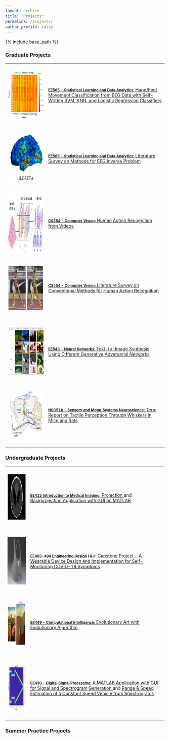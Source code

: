 ```yaml
---
layout: archive
title: "Projects"
permalink: /projects/
author_profile: false
---
```


{% include base_path %}


### Graduate Projects

<table style="border-collapse: collapse; border: none;">
  <tr style="border: none; height: 200px;">
    <td style="border: none; height: 500;"><img src="/images/bciproject1.PNG" alt="bciimage" width="200" height="150" /></td>
    <td style="border: none; height: 500;"><a href="../documents/EE553_OPTPROJE__website_.pdf">
                            <strong  style="font-size: 1.2vw;" >EE585 - Statistical Learning and Data Analytics:</strong>
                            Hand/Feet Movement Classification from EEG Data with Self-Written SVM, KNN, and Logistic Regression Classifiers
          </a>
    </td>
  </tr>
  <tr style="border: none; height: 200px;">
    <td style="border: none; height: 500;"><img src="/images/eeginverse.PNG" alt="eeginverse" width="200" height="150" /></td>
    <td style="border: none; height: 500;"><a href="../documents/EE553_OPTPROJE__website_.pdf">
                            <strong style="font-size: 1.2vw;" >EE585 - Statistical Learning and Data Analytics:</strong>
                            Literature Survey on Methods for EEG Inverse Problem
          </a>
    </td>
  </tr>
  <tr style="border: none; height: 200px;">
    <td style="border: none;"><img src="/images/csproject.PNG" alt="csproject" width="400" height="200" /></td>
    <td style="border: none;"><a href="../documents/EE553_OPTPROJE__website_.pdf">
                            <strong style="font-size: 1.2vw;" >CS554 - Computer Vision:</strong>
                            Human Action Recognition from Videos
          </a>
    </td>
  </tr>
  <tr style="border: none; height: 200px;">
    <td style="border: none;"><img src="/images/cssurvey.PNG" alt="cssurvey" width="200" height="150" /></td>
    <td style="border: none;"><a href="../documents/EE553_OPTPROJE__website_.pdf">
                            <strong style="font-size: 1.2vw;" >CS554 - Computer Vision:</strong>
                            Literature Survey on Conventional Methods for Human Action Recognition
          </a>
    </td>
  </tr>
  <tr style="border: none; height: 200px;">
    <td style="border: none;"><img src="/images/nnproject.PNG" alt="nnproject" width="200" height="150" /></td>
    <td style="border: none;"><a  href="../documents/EE553_OPTPROJE__website_.pdf">
                            <strong style="font-size: 1.2vw;" >EE543 - Neural Networks:</strong>
                            Text-to-Image Synthesis Using Different Generative Adversarial Networks
          </a>
    </td>
  </tr>
  <tr style="border: none; height: 200px;">
    <td style="border: none;"><img src="/images/nscproject.png" alt="nscproject" width="200" height="150" /></td>
    <td style="border: none;"><a  href="../documents/EE553_OPTPROJE__website_.pdf">
                            <strong style="font-size: 1.2vw;" >NSC510 - Sensory and Motor Systems Neuroscience:</strong>
                            Term Report on Tactile Perception Through Whiskers in Mice and Rats
          </a>
    </td>
  </tr>
</table>


### Undergraduate Projects

<table style="border-collapse: collapse; border: none;">  
  <tr style="border: none; height: 200px;">
    <td style="border: none;"><img src="/images/biomedical.PNG" alt="biomedical" width="200" height="150" /></td>
    <td style="border: none;"><a  href="../documents/EE553_OPTPROJE__website_.pdf">
                            <strong style="font-size: 1.2vw;" >EE415 Introduction to Medical Imaging:</strong>
                            Projection </a> and <a  href="../documents/EE553_OPTPROJE__website_.pdf">Backprojection Application with GUI on MATLAB 
                            </a>
    </td>
  </tr>
  <tr style="border: none; height: 200px;">
    <td style="border: none;"><img src="/images/haico.jpg" alt="haico" width="200" height="150" /></td>
    <td style="border: none;"><a  href="../documents/EE553_OPTPROJE__website_.pdf">
                            <strong style="font-size: 1.2vw;" >EE493-494 Engineering Design I & II:</strong>
                            Capstone Project - A Wearable Device Design and Implementation for Self-Monitoring COVID-19 Symptoms
          </a>
    </td>
  </tr>
  <tr style="border: none; height: 200px;">
    <td style="border: none;"><img src="/images/geneticalproject.PNG" alt="geneticalgproject" width="200" height="150" /></td>
    <td style="border: none;"><a  href="../documents/EE553_OPTPROJE__website_.pdf">
                            <strong style="font-size: 1.2vw;" >EE449 - Computational Intelligence:</strong>
                            Evolutionary Art with Evolutionary Algorithm
          </a>
    </td>
  </tr>
  <tr style="border: none; height: 200px;">
    <td style="border: none;"><img src="/images/dspproject.PNG" alt="dspproject" width="200" height="150" /></td>
    <td style="border: none;"><a  href="../documents/EE553_OPTPROJE__website_.pdf">
                            <strong style="font-size: 1.2vw;" >EE430 - Digital Signal Processing:</strong>
                            A MATLAB Application with GUI for Signal and Spectrogram Generation </a> and <a  href="../documents/EE553_OPTPROJE__website_.pdf"> Range & Speed Estimation of a Constant Speed Vehicle from Spectrograms
          </a>
    </td>
  </tr>
</table>

                     
### Summer Practice Projects
